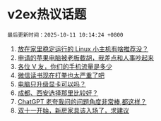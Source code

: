 # v2ex热议话题

`最后更新时间：2025-10-11 10:14:24 +0800`

1. [放在家里稳定运行的 Linux 小主机有啥推荐没？](https://www.v2ex.com/t/1164108)
1. [申请的苹果电脑被老板截胡，我差点和人事吵起来](https://www.v2ex.com/t/1164285)
1. [各位 V 友，你们的手机流量是多少](https://www.v2ex.com/t/1164179)
1. [微信读书现在打拳也太严重了吧](https://www.v2ex.com/t/1164166)
1. [电脑只升级显卡可以吗？](https://www.v2ex.com/t/1164098)
1. [成都、西安选择那里比较好？](https://www.v2ex.com/t/1164189)
1. [ChatGPT
老夸我问的问题角度非常棒,都这样？](https://www.v2ex.com/t/1164222)
1. [双十一开始，新房家具该入场了，求建议](https://www.v2ex.com/t/1164109)

